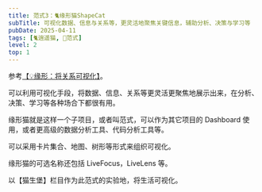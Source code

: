 ```yaml
---
title: 范式3：🐈缘形猫ShapeCat
subTitle: 可视化数据、信息与关系等，更灵活地聚焦关键信息，辅助分析、决策与学习等
pubDate: 2025-04-11
tags: [🐈逍遥猫, 💛范式]
level: 2
top: 1
---
```


参考[【💡缘形：将关系可视化】](/lab/20250322-relation-shape)。

可以利用可视化手段，将数据、信息、关系等更灵活更聚焦地展示出来，在分析、决策、学习等各种场合下都很有用。

缘形猫就是这样一个子项目，或者叫范式，可以作为其它项目的 Dashboard 使用，或者更高级的数据分析工具、代码分析工具等。

可以采用卡片集合、地图、树形等形式来组织可视化。

缘形猫的可选名称还包括 LiveFocus，LiveLens 等。

以【猫生堡】栏目作为此范式的实验地，将生活可视化。
